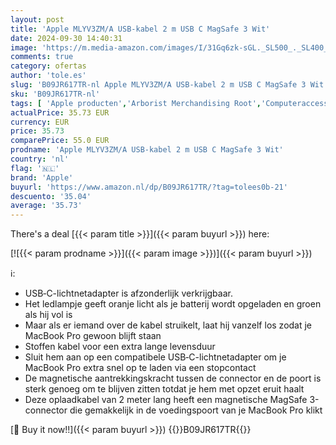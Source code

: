 ```yaml
---
layout: post
title: 'Apple MLYV3ZM/A USB-kabel 2 m USB C MagSafe 3 Wit'
date: 2024-09-30 14:40:31
image: 'https://m.media-amazon.com/images/I/31Gq6zk-sGL._SL500_._SL400_.jpg'
comments: true
category: ofertas
author: 'tole.es'
slug: 'B09JR617TR-nl Apple MLYV3ZM/A USB-kabel 2 m USB C MagSafe 3 Wit'
sku: 'B09JR617TR-nl'
tags: [ 'Apple producten','Arborist Merchandising Root','Computeraccessoires','Computerkabels & aansluitingen','Computers, onderdelen & accessoires','Elektronica','Kabels & accessoires','Self Service','Special Features Stores','USB-kabels','apple','be0c145d-645e-47ab-b638-53e8112e3d67_0','be0c145d-645e-47ab-b638-53e8112e3d67_2801','🇳🇱', ]
actualPrice: 35.73 EUR
currency: EUR
price: 35.73
comparePrice: 55.0 EUR
prodname: 'Apple MLYV3ZM/A USB-kabel 2 m USB C MagSafe 3 Wit'
country: 'nl'
flag: '🇳🇱'
brand: 'Apple'
buyurl: 'https://www.amazon.nl/dp/B09JR617TR/?tag=tolees0b-21'
descuento: '35.04'
average: '35.73'
---
```


There's a deal [{{< param title >}}]({{< param buyurl >}})  here:

[![{{< param prodname >}}]({{< param image >}})]({{< param buyurl >}})

ℹ️:

- USB‑C-lichtnetadapter is afzonderlijk verkrijgbaar.
- Het ledlampje geeft oranje licht als je batterij wordt opgeladen en groen als hij vol is
- Maar als er iemand over de kabel struikelt, laat hij vanzelf los zodat je MacBook Pro gewoon blijft staan
- Stoffen kabel voor een extra lange levensduur
- Sluit hem aan op een compatibele USB‑C-lichtnetadapter om je MacBook Pro extra snel op te laden via een stopcontact
- De magnetische aantrekkings­kracht tussen de connector en de poort is sterk genoeg om te blijven zitten totdat je hem met opzet eruit haalt
- Deze oplaadkabel van 2 meter lang heeft een magnetische MagSafe 3-connector die gemakkelijk in de voedingspoort van je MacBook Pro klikt

[🛒 Buy it now!!]({{< param buyurl >}})
{{<world>}}B09JR617TR{{</world>}}
